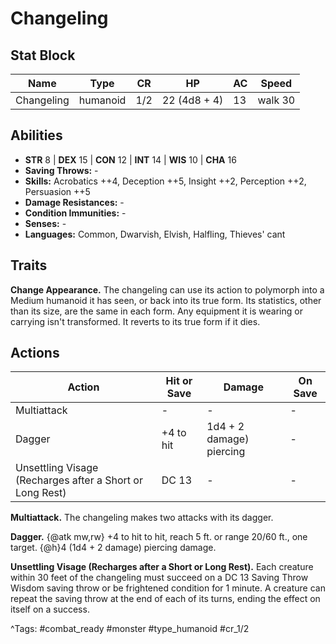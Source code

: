 # Changeling

## Stat Block

| Name | Type | CR | HP | AC | Speed |
|------|------|----|----|----|-------|
| Changeling | humanoid | 1/2 | 22 (4d8 + 4) | 13 | walk 30 |

## Abilities

- **STR** 8 | **DEX** 15 | **CON** 12 | **INT** 14 | **WIS** 10 | **CHA** 16
- **Saving Throws:** -  
- **Skills:** Acrobatics ++4, Deception ++5, Insight ++2, Perception ++2, Persuasion ++5  
- **Damage Resistances:** -  
- **Condition Immunities:** -  
- **Senses:** -  
- **Languages:** Common, Dwarvish, Elvish, Halfling, Thieves' cant

## Traits

**Change Appearance.** The changeling can use its action to polymorph into a Medium humanoid it has seen, or back into its true form. Its statistics, other than its size, are the same in each form. Any equipment it is wearing or carrying isn't transformed. It reverts to its true form if it dies.


## Actions

| Action | Hit or Save | Damage | On Save |
|--------|--------------|--------|----------|
| Multiattack | - | - | - |
| Dagger | +4 to hit | 1d4 + 2 damage) piercing | - |
| Unsettling Visage (Recharges after a Short or Long Rest) | DC 13 | - | - |

**Multiattack.** The changeling makes two attacks with its dagger.

**Dagger.** {@atk mw,rw} +4 to hit to hit, reach 5 ft. or range 20/60 ft., one target. {@h}4 (1d4 + 2 damage) piercing damage.

**Unsettling Visage (Recharges after a Short or Long Rest).** Each creature within 30 feet of the changeling must succeed on a DC 13 Saving Throw Wisdom saving throw or be frightened condition for 1 minute. A creature can repeat the saving throw at the end of each of its turns, ending the effect on itself on a success.


^Tags: #combat_ready #monster #type_humanoid #cr_1/2